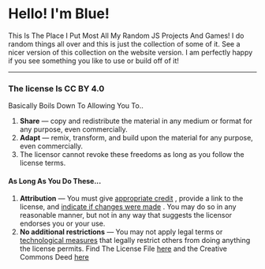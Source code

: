 # Hello! I'm Blue!
This Is The Place I Put Most All My Random JS Projects And Games!
I do random things all over and this is just the collection of some of it. See a nicer version of this collection on the website version. I am perfectly happy if you see something you like to use or build off of it!

---
### The license Is CC BY 4.0
Basically Boils Down To Allowing You To..
1. **Share** — copy and redistribute the material in any medium or format for any purpose, even commercially.
2. **Adapt** — remix, transform, and build upon the material for any purpose, even commercially.
3. The licensor cannot revoke these freedoms as long as you follow the license terms.
#### As Long As You Do These...
1. **Attribution** — You must give [appropriate credit](https://creativecommons.org/licenses/by/4.0/deed.en#ref-appropriate-credit) , provide a link to the license, and [indicate if changes were made](https://creativecommons.org/licenses/by/4.0/deed.en#ref-indicate-changes) . You may do so in any reasonable manner, but not in any way that suggests the licensor endorses you or your use.
2. **No additional restrictions** — You may not apply legal terms or [technological measures](https://creativecommons.org/licenses/by/4.0/deed.en#ref-technological-measures) that legally restrict others from doing anything the license permits.
Find The License File [here](https://github.com/2MuchBlue/JS-Projects/blob/main/LICENCE.txt) and the Creative Commons Deed [here](https://creativecommons.org/licenses/by/4.0/deed.en)
